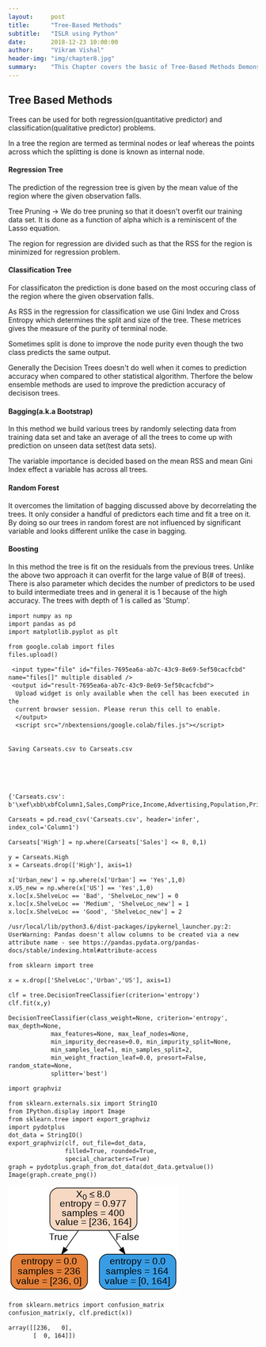 ```yaml
---
layout:     post
title:      "Tree-Based Methods"
subtitle:   "ISLR using Python"
date:       2018-12-23 10:00:00
author:     "Vikram Vishal"
header-img: "img/chapter8.jpg"
summary:    "This Chapter covers the basic of Tree-Based Methods Demonstrated in ISLR"
---
```


## Tree Based Methods

Trees can be used for both regression(quantitative predictor) and classification(qualitative predictor) problems.

In a tree the region are termed as terminal nodes or leaf whereas the points across which the splitting is done is known as internal node.

#### Regression Tree
The prediction of the regression tree is given by the mean value of the region where the given observation falls.

Tree Pruning -> We do tree pruning so that it doesn't overfit our training data set. It is done as a function of alpha which is a reminiscent of the Lasso equation.

The region for regression are divided such as that the RSS for the region is minimized for regression problem.

#### Classification Tree
For classificaton the prediction is done based on the most occuring class of the region where the given observation falls.

As RSS in the regression for classification we use Gini Index and Cross Entropy which determines the split and size of the tree.
These metrices gives the measure of the purity of terminal node.

Sometimes split is done to improve the node purity even though the two class predicts the same output.


Generally the Decision Trees doesn't do well when it comes to prediction accuracy when compared to other statistical algorithm. Therfore the below ensemble methods are used to improve the prediction accuracy of decisison trees.


#### Bagging(a.k.a Bootstrap)

In this method we build various trees by randomly selecting data from training data set and take an average of all the trees to come up with prediction on unseen data set(test data sets).

The variable importance is decided based on the mean RSS and mean Gini Index effect a variable has across all trees.

#### Random Forest

It overcomes the limitation of bagging discussed above by decorrelating the trees. It only consider a handful of predictors each time and fit a tree on it. By doing so our trees in random forest are not influenced by significant variable and looks different unlike the case in bagging.

#### Boosting

In this method the tree is fit on the residuals from the previous trees. Unlike the above two approach it can overfit for the large value of B(# of trees). There is also parameter which decides the number of predictors to be used to build intermediate trees and in general it is 1 because of the high accuracy. The trees with depth of 1 is called as 'Stump'.


```
import numpy as np
import pandas as pd
import matplotlib.pyplot as plt
```


```
from google.colab import files
files.upload()
```



     <input type="file" id="files-7695ea6a-ab7c-43c9-8e69-5ef50cacfcbd" name="files[]" multiple disabled />
     <output id="result-7695ea6a-ab7c-43c9-8e69-5ef50cacfcbd">
      Upload widget is only available when the cell has been executed in the
      current browser session. Please rerun this cell to enable.
      </output>
      <script src="/nbextensions/google.colab/files.js"></script> 


    Saving Carseats.csv to Carseats.csv





    {'Carseats.csv': b'\xef\xbb\xbfColumn1,Sales,CompPrice,Income,Advertising,Population,Price,ShelveLoc,Age,Education,Urban,US\r\n1,9.5,138,73,11,276,120,Bad,42,17,Yes,Yes\r\n2,11.22,111,48,16,260,83,Good,65,10,Yes,Yes\r\n3,10.06,113,35,10,269,80,Medium,59,12,Yes,Yes\r\n4,7.4,117,100,4,466,97,Medium,55,14,Yes,Yes\r\n5,4.15,141,64,3,340,128,Bad,38,13,Yes,No\r\n6,10.81,124,113,13,501,72,Bad,78,16,No,Yes\r\n7,6.63,115,105,0,45,108,Medium,71,15,Yes,No\r\n8,11.85,136,81,15,425,120,Good,67,10,Yes,Yes\r\n9,6.54,132,110,0,108,124,Medium,76,10,No,No\r\n10,4.69,132,113,0,131,124,Medium,76,17,No,Yes\r\n11,9.01,121,78,9,150,100,Bad,26,10,No,Yes\r\n12,11.96,117,94,4,503,94,Good,50,13,Yes,Yes\r\n13,3.98,122,35,2,393,136,Medium,62,18,Yes,No\r\n14,10.96,115,28,11,29,86,Good,53,18,Yes,Yes\r\n15,11.17,107,117,11,148,118,Good,52,18,Yes,Yes\r\n16,8.71,149,95,5,400,144,Medium,76,18,No,No\r\n17,7.58,118,32,0,284,110,Good,63,13,Yes,No\r\n18,12.29,147,74,13,251,131,Good,52,10,Yes,Yes\r\n19,13.91,110,110,0,408,68,Good,46,17,No,Yes\r\n20,8.73,129,76,16,58,121,Medium,69,12,Yes,Yes\r\n21,6.41,125,90,2,367,131,Medium,35,18,Yes,Yes\r\n22,12.13,134,29,12,239,109,Good,62,18,No,Yes\r\n23,5.08,128,46,6,497,138,Medium,42,13,Yes,No\r\n24,5.87,121,31,0,292,109,Medium,79,10,Yes,No\r\n25,10.14,145,119,16,294,113,Bad,42,12,Yes,Yes\r\n26,14.9,139,32,0,176,82,Good,54,11,No,No\r\n27,8.33,107,115,11,496,131,Good,50,11,No,Yes\r\n28,5.27,98,118,0,19,107,Medium,64,17,Yes,No\r\n29,2.99,103,74,0,359,97,Bad,55,11,Yes,Yes\r\n30,7.81,104,99,15,226,102,Bad,58,17,Yes,Yes\r\n31,13.55,125,94,0,447,89,Good,30,12,Yes,No\r\n32,8.25,136,58,16,241,131,Medium,44,18,Yes,Yes\r\n33,6.2,107,32,12,236,137,Good,64,10,No,Yes\r\n34,8.77,114,38,13,317,128,Good,50,16,Yes,Yes\r\n35,2.67,115,54,0,406,128,Medium,42,17,Yes,Yes\r\n36,11.07,131,84,11,29,96,Medium,44,17,No,Yes\r\n37,8.89,122,76,0,270,100,Good,60,18,No,No\r\n38,4.95,121,41,5,412,110,Medium,54,10,Yes,Yes\r\n39,6.59,109,73,0,454,102,Medium,65,15,Yes,No\r\n40,3.24,130,60,0,144,138,Bad,38,10,No,No\r\n41,2.07,119,98,0,18,126,Bad,73,17,No,No\r\n42,7.96,157,53,0,403,124,Bad,58,16,Yes,No\r\n43,10.43,77,69,0,25,24,Medium,50,18,Yes,No\r\n44,4.12,123,42,11,16,134,Medium,59,13,Yes,Yes\r\n45,4.16,85,79,6,325,95,Medium,69,13,Yes,Yes\r\n46,4.56,141,63,0,168,135,Bad,44,12,Yes,Yes\r\n47,12.44,127,90,14,16,70,Medium,48,15,No,Yes\r\n48,4.38,126,98,0,173,108,Bad,55,16,Yes,No\r\n49,3.91,116,52,0,349,98,Bad,69,18,Yes,No\r\n50,10.61,157,93,0,51,149,Good,32,17,Yes,No\r\n51,1.42,99,32,18,341,108,Bad,80,16,Yes,Yes\r\n52,4.42,121,90,0,150,108,Bad,75,16,Yes,No\r\n53,7.91,153,40,3,112,129,Bad,39,18,Yes,Yes\r\n54,6.92,109,64,13,39,119,Medium,61,17,Yes,Yes\r\n55,4.9,134,103,13,25,144,Medium,76,17,No,Yes\r\n56,6.85,143,81,5,60,154,Medium,61,18,Yes,Yes\r\n57,11.91,133,82,0,54,84,Medium,50,17,Yes,No\r\n58,0.91,93,91,0,22,117,Bad,75,11,Yes,No\r\n59,5.42,103,93,15,188,103,Bad,74,16,Yes,Yes\r\n60,5.21,118,71,4,148,114,Medium,80,13,Yes,No\r\n61,8.32,122,102,19,469,123,Bad,29,13,Yes,Yes\r\n62,7.32,105,32,0,358,107,Medium,26,13,No,No\r\n63,1.82,139,45,0,146,133,Bad,77,17,Yes,Yes\r\n64,8.47,119,88,10,170,101,Medium,61,13,Yes,Yes\r\n65,7.8,100,67,12,184,104,Medium,32,16,No,Yes\r\n66,4.9,122,26,0,197,128,Medium,55,13,No,No\r\n67,8.85,127,92,0,508,91,Medium,56,18,Yes,No\r\n68,9.01,126,61,14,152,115,Medium,47,16,Yes,Yes\r\n69,13.39,149,69,20,366,134,Good,60,13,Yes,Yes\r\n70,7.99,127,59,0,339,99,Medium,65,12,Yes,No\r\n71,9.46,89,81,15,237,99,Good,74,12,Yes,Yes\r\n72,6.5,148,51,16,148,150,Medium,58,17,No,Yes\r\n73,5.52,115,45,0,432,116,Medium,25,15,Yes,No\r\n74,12.61,118,90,10,54,104,Good,31,11,No,Yes\r\n75,6.2,150,68,5,125,136,Medium,64,13,No,Yes\r\n76,8.55,88,111,23,480,92,Bad,36,16,No,Yes\r\n77,10.64,102,87,10,346,70,Medium,64,15,Yes,Yes\r\n78,7.7,118,71,12,44,89,Medium,67,18,No,Yes\r\n79,4.43,134,48,1,139,145,Medium,65,12,Yes,Yes\r\n80,9.14,134,67,0,286,90,Bad,41,13,Yes,No\r\n81,8.01,113,100,16,353,79,Bad,68,11,Yes,Yes\r\n82,7.52,116,72,0,237,128,Good,70,13,Yes,No\r\n83,11.62,151,83,4,325,139,Good,28,17,Yes,Yes\r\n84,4.42,109,36,7,468,94,Bad,56,11,Yes,Yes\r\n85,2.23,111,25,0,52,121,Bad,43,18,No,No\r\n86,8.47,125,103,0,304,112,Medium,49,13,No,No\r\n87,8.7,150,84,9,432,134,Medium,64,15,Yes,No\r\n88,11.7,131,67,7,272,126,Good,54,16,No,Yes\r\n89,6.56,117,42,7,144,111,Medium,62,10,Yes,Yes\r\n90,7.95,128,66,3,493,119,Medium,45,16,No,No\r\n91,5.33,115,22,0,491,103,Medium,64,11,No,No\r\n92,4.81,97,46,11,267,107,Medium,80,15,Yes,Yes\r\n93,4.53,114,113,0,97,125,Medium,29,12,Yes,No\r\n94,8.86,145,30,0,67,104,Medium,55,17,Yes,No\r\n95,8.39,115,97,5,134,84,Bad,55,11,Yes,Yes\r\n96,5.58,134,25,10,237,148,Medium,59,13,Yes,Yes\r\n97,9.48,147,42,10,407,132,Good,73,16,No,Yes\r\n98,7.45,161,82,5,287,129,Bad,33,16,Yes,Yes\r\n99,12.49,122,77,24,382,127,Good,36,16,No,Yes\r\n100,4.88,121,47,3,220,107,Bad,56,16,No,Yes\r\n101,4.11,113,69,11,94,106,Medium,76,12,No,Yes\r\n102,6.2,128,93,0,89,118,Medium,34,18,Yes,No\r\n103,5.3,113,22,0,57,97,Medium,65,16,No,No\r\n104,5.07,123,91,0,334,96,Bad,78,17,Yes,Yes\r\n105,4.62,121,96,0,472,138,Medium,51,12,Yes,No\r\n106,5.55,104,100,8,398,97,Medium,61,11,Yes,Yes\r\n107,0.16,102,33,0,217,139,Medium,70,18,No,No\r\n108,8.55,134,107,0,104,108,Medium,60,12,Yes,No\r\n109,3.47,107,79,2,488,103,Bad,65,16,Yes,No\r\n110,8.98,115,65,0,217,90,Medium,60,17,No,No\r\n111,9,128,62,7,125,116,Medium,43,14,Yes,Yes\r\n112,6.62,132,118,12,272,151,Medium,43,14,Yes,Yes\r\n113,6.67,116,99,5,298,125,Good,62,12,Yes,Yes\r\n114,6.01,131,29,11,335,127,Bad,33,12,Yes,Yes\r\n115,9.31,122,87,9,17,106,Medium,65,13,Yes,Yes\r\n116,8.54,139,35,0,95,129,Medium,42,13,Yes,No\r\n117,5.08,135,75,0,202,128,Medium,80,10,No,No\r\n118,8.8,145,53,0,507,119,Medium,41,12,Yes,No\r\n119,7.57,112,88,2,243,99,Medium,62,11,Yes,Yes\r\n120,7.37,130,94,8,137,128,Medium,64,12,Yes,Yes\r\n121,6.87,128,105,11,249,131,Medium,63,13,Yes,Yes\r\n122,11.67,125,89,10,380,87,Bad,28,10,Yes,Yes\r\n123,6.88,119,100,5,45,108,Medium,75,10,Yes,Yes\r\n124,8.19,127,103,0,125,155,Good,29,15,No,Yes\r\n125,8.87,131,113,0,181,120,Good,63,14,Yes,No\r\n126,9.34,89,78,0,181,49,Medium,43,15,No,No\r\n127,11.27,153,68,2,60,133,Good,59,16,Yes,Yes\r\n128,6.52,125,48,3,192,116,Medium,51,14,Yes,Yes\r\n129,4.96,133,100,3,350,126,Bad,55,13,Yes,Yes\r\n130,4.47,143,120,7,279,147,Bad,40,10,No,Yes\r\n131,8.41,94,84,13,497,77,Medium,51,12,Yes,Yes\r\n132,6.5,108,69,3,208,94,Medium,77,16,Yes,No\r\n133,9.54,125,87,9,232,136,Good,72,10,Yes,Yes\r\n134,7.62,132,98,2,265,97,Bad,62,12,Yes,Yes\r\n135,3.67,132,31,0,327,131,Medium,76,16,Yes,No\r\n136,6.44,96,94,14,384,120,Medium,36,18,No,Yes\r\n137,5.17,131,75,0,10,120,Bad,31,18,No,No\r\n138,6.52,128,42,0,436,118,Medium,80,11,Yes,No\r\n139,10.27,125,103,12,371,109,Medium,44,10,Yes,Yes\r\n140,12.3,146,62,10,310,94,Medium,30,13,No,Yes\r\n141,6.03,133,60,10,277,129,Medium,45,18,Yes,Yes\r\n142,6.53,140,42,0,331,131,Bad,28,15,Yes,No\r\n143,7.44,124,84,0,300,104,Medium,77,15,Yes,No\r\n144,0.53,122,88,7,36,159,Bad,28,17,Yes,Yes\r\n145,9.09,132,68,0,264,123,Good,34,11,No,No\r\n146,8.77,144,63,11,27,117,Medium,47,17,Yes,Yes\r\n147,3.9,114,83,0,412,131,Bad,39,14,Yes,No\r\n148,10.51,140,54,9,402,119,Good,41,16,No,Yes\r\n149,7.56,110,119,0,384,97,Medium,72,14,No,Yes\r\n150,11.48,121,120,13,140,87,Medium,56,11,Yes,Yes\r\n151,10.49,122,84,8,176,114,Good,57,10,No,Yes\r\n152,10.77,111,58,17,407,103,Good,75,17,No,Yes\r\n153,7.64,128,78,0,341,128,Good,45,13,No,No\r\n154,5.93,150,36,7,488,150,Medium,25,17,No,Yes\r\n155,6.89,129,69,10,289,110,Medium,50,16,No,Yes\r\n156,7.71,98,72,0,59,69,Medium,65,16,Yes,No\r\n157,7.49,146,34,0,220,157,Good,51,16,Yes,No\r\n158,10.21,121,58,8,249,90,Medium,48,13,No,Yes\r\n159,12.53,142,90,1,189,112,Good,39,10,No,Yes\r\n160,9.32,119,60,0,372,70,Bad,30,18,No,No\r\n161,4.67,111,28,0,486,111,Medium,29,12,No,No\r\n162,2.93,143,21,5,81,160,Medium,67,12,No,Yes\r\n163,3.63,122,74,0,424,149,Medium,51,13,Yes,No\r\n164,5.68,130,64,0,40,106,Bad,39,17,No,No\r\n165,8.22,148,64,0,58,141,Medium,27,13,No,Yes\r\n166,0.37,147,58,7,100,191,Bad,27,15,Yes,Yes\r\n167,6.71,119,67,17,151,137,Medium,55,11,Yes,Yes\r\n168,6.71,106,73,0,216,93,Medium,60,13,Yes,No\r\n169,7.3,129,89,0,425,117,Medium,45,10,Yes,No\r\n170,11.48,104,41,15,492,77,Good,73,18,Yes,Yes\r\n171,8.01,128,39,12,356,118,Medium,71,10,Yes,Yes\r\n172,12.49,93,106,12,416,55,Medium,75,15,Yes,Yes\r\n173,9.03,104,102,13,123,110,Good,35,16,Yes,Yes\r\n174,6.38,135,91,5,207,128,Medium,66,18,Yes,Yes\r\n175,0,139,24,0,358,185,Medium,79,15,No,No\r\n176,7.54,115,89,0,38,122,Medium,25,12,Yes,No\r\n177,5.61,138,107,9,480,154,Medium,47,11,No,Yes\r\n178,10.48,138,72,0,148,94,Medium,27,17,Yes,Yes\r\n179,10.66,104,71,14,89,81,Medium,25,14,No,Yes\r\n180,7.78,144,25,3,70,116,Medium,77,18,Yes,Yes\r\n181,4.94,137,112,15,434,149,Bad,66,13,Yes,Yes\r\n182,7.43,121,83,0,79,91,Medium,68,11,Yes,No\r\n183,4.74,137,60,4,230,140,Bad,25,13,Yes,No\r\n184,5.32,118,74,6,426,102,Medium,80,18,Yes,Yes\r\n185,9.95,132,33,7,35,97,Medium,60,11,No,Yes\r\n186,10.07,130,100,11,449,107,Medium,64,10,Yes,Yes\r\n187,8.68,120,51,0,93,86,Medium,46,17,No,No\r\n188,6.03,117,32,0,142,96,Bad,62,17,Yes,No\r\n189,8.07,116,37,0,426,90,Medium,76,15,Yes,No\r\n190,12.11,118,117,18,509,104,Medium,26,15,No,Yes\r\n191,8.79,130,37,13,297,101,Medium,37,13,No,Yes\r\n192,6.67,156,42,13,170,173,Good,74,14,Yes,Yes\r\n193,7.56,108,26,0,408,93,Medium,56,14,No,No\r\n194,13.28,139,70,7,71,96,Good,61,10,Yes,Yes\r\n195,7.23,112,98,18,481,128,Medium,45,11,Yes,Yes\r\n196,4.19,117,93,4,420,112,Bad,66,11,Yes,Yes\r\n197,4.1,130,28,6,410,133,Bad,72,16,Yes,Yes\r\n198,2.52,124,61,0,333,138,Medium,76,16,Yes,No\r\n199,3.62,112,80,5,500,128,Medium,69,10,Yes,Yes\r\n200,6.42,122,88,5,335,126,Medium,64,14,Yes,Yes\r\n201,5.56,144,92,0,349,146,Medium,62,12,No,No\r\n202,5.94,138,83,0,139,134,Medium,54,18,Yes,No\r\n203,4.1,121,78,4,413,130,Bad,46,10,No,Yes\r\n204,2.05,131,82,0,132,157,Bad,25,14,Yes,No\r\n205,8.74,155,80,0,237,124,Medium,37,14,Yes,No\r\n206,5.68,113,22,1,317,132,Medium,28,12,Yes,No\r\n207,4.97,162,67,0,27,160,Medium,77,17,Yes,Yes\r\n208,8.19,111,105,0,466,97,Bad,61,10,No,No\r\n209,7.78,86,54,0,497,64,Bad,33,12,Yes,No\r\n210,3.02,98,21,11,326,90,Bad,76,11,No,Yes\r\n211,4.36,125,41,2,357,123,Bad,47,14,No,Yes\r\n212,9.39,117,118,14,445,120,Medium,32,15,Yes,Yes\r\n213,12.04,145,69,19,501,105,Medium,45,11,Yes,Yes\r\n214,8.23,149,84,5,220,139,Medium,33,10,Yes,Yes\r\n215,4.83,115,115,3,48,107,Medium,73,18,Yes,Yes\r\n216,2.34,116,83,15,170,144,Bad,71,11,Yes,Yes\r\n217,5.73,141,33,0,243,144,Medium,34,17,Yes,No\r\n218,4.34,106,44,0,481,111,Medium,70,14,No,No\r\n219,9.7,138,61,12,156,120,Medium,25,14,Yes,Yes\r\n220,10.62,116,79,19,359,116,Good,58,17,Yes,Yes\r\n221,10.59,131,120,15,262,124,Medium,30,10,Yes,Yes\r\n222,6.43,124,44,0,125,107,Medium,80,11,Yes,No\r\n223,7.49,136,119,6,178,145,Medium,35,13,Yes,Yes\r\n224,3.45,110,45,9,276,125,Medium,62,14,Yes,Yes\r\n225,4.1,134,82,0,464,141,Medium,48,13,No,No\r\n226,6.68,107,25,0,412,82,Bad,36,14,Yes,No\r\n227,7.8,119,33,0,245,122,Good,56,14,Yes,No\r\n228,8.69,113,64,10,68,101,Medium,57,16,Yes,Yes\r\n229,5.4,149,73,13,381,163,Bad,26,11,No,Yes\r\n230,11.19,98,104,0,404,72,Medium,27,18,No,No\r\n231,5.16,115,60,0,119,114,Bad,38,14,No,No\r\n232,8.09,132,69,0,123,122,Medium,27,11,No,No\r\n233,13.14,137,80,10,24,105,Good,61,15,Yes,Yes\r\n234,8.65,123,76,18,218,120,Medium,29,14,No,Yes\r\n235,9.43,115,62,11,289,129,Good,56,16,No,Yes\r\n236,5.53,126,32,8,95,132,Medium,50,17,Yes,Yes\r\n237,9.32,141,34,16,361,108,Medium,69,10,Yes,Yes\r\n238,9.62,151,28,8,499,135,Medium,48,10,Yes,Yes\r\n239,7.36,121,24,0,200,133,Good,73,13,Yes,No\r\n240,3.89,123,105,0,149,118,Bad,62,16,Yes,Yes\r\n241,10.31,159,80,0,362,121,Medium,26,18,Yes,No\r\n242,12.01,136,63,0,160,94,Medium,38,12,Yes,No\r\n243,4.68,124,46,0,199,135,Medium,52,14,No,No\r\n244,7.82,124,25,13,87,110,Medium,57,10,Yes,Yes\r\n245,8.78,130,30,0,391,100,Medium,26,18,Yes,No\r\n246,10,114,43,0,199,88,Good,57,10,No,Yes\r\n247,6.9,120,56,20,266,90,Bad,78,18,Yes,Yes\r\n248,5.04,123,114,0,298,151,Bad,34,16,Yes,No\r\n249,5.36,111,52,0,12,101,Medium,61,11,Yes,Yes\r\n250,5.05,125,67,0,86,117,Bad,65,11,Yes,No\r\n251,9.16,137,105,10,435,156,Good,72,14,Yes,Yes\r\n252,3.72,139,111,5,310,132,Bad,62,13,Yes,Yes\r\n253,8.31,133,97,0,70,117,Medium,32,16,Yes,No\r\n254,5.64,124,24,5,288,122,Medium,57,12,No,Yes\r\n255,9.58,108,104,23,353,129,Good,37,17,Yes,Yes\r\n256,7.71,123,81,8,198,81,Bad,80,15,Yes,Yes\r\n257,4.2,147,40,0,277,144,Medium,73,10,Yes,No\r\n258,8.67,125,62,14,477,112,Medium,80,13,Yes,Yes\r\n259,3.47,108,38,0,251,81,Bad,72,14,No,No\r\n260,5.12,123,36,10,467,100,Bad,74,11,No,Yes\r\n261,7.67,129,117,8,400,101,Bad,36,10,Yes,Yes\r\n262,5.71,121,42,4,188,118,Medium,54,15,Yes,Yes\r\n263,6.37,120,77,15,86,132,Medium,48,18,Yes,Yes\r\n264,7.77,116,26,6,434,115,Medium,25,17,Yes,Yes\r\n265,6.95,128,29,5,324,159,Good,31,15,Yes,Yes\r\n266,5.31,130,35,10,402,129,Bad,39,17,Yes,Yes\r\n267,9.1,128,93,12,343,112,Good,73,17,No,Yes\r\n268,5.83,134,82,7,473,112,Bad,51,12,No,Yes\r\n269,6.53,123,57,0,66,105,Medium,39,11,Yes,No\r\n270,5.01,159,69,0,438,166,Medium,46,17,Yes,No\r\n271,11.99,119,26,0,284,89,Good,26,10,Yes,No\r\n272,4.55,111,56,0,504,110,Medium,62,16,Yes,No\r\n273,12.98,113,33,0,14,63,Good,38,12,Yes,No\r\n274,10.04,116,106,8,244,86,Medium,58,12,Yes,Yes\r\n275,7.22,135,93,2,67,119,Medium,34,11,Yes,Yes\r\n276,6.67,107,119,11,210,132,Medium,53,11,Yes,Yes\r\n277,6.93,135,69,14,296,130,Medium,73,15,Yes,Yes\r\n278,7.8,136,48,12,326,125,Medium,36,16,Yes,Yes\r\n279,7.22,114,113,2,129,151,Good,40,15,No,Yes\r\n280,3.42,141,57,13,376,158,Medium,64,18,Yes,Yes\r\n281,2.86,121,86,10,496,145,Bad,51,10,Yes,Yes\r\n282,11.19,122,69,7,303,105,Good,45,16,No,Yes\r\n283,7.74,150,96,0,80,154,Good,61,11,Yes,No\r\n284,5.36,135,110,0,112,117,Medium,80,16,No,No\r\n285,6.97,106,46,11,414,96,Bad,79,17,No,No\r\n286,7.6,146,26,11,261,131,Medium,39,10,Yes,Yes\r\n287,7.53,117,118,11,429,113,Medium,67,18,No,Yes\r\n288,6.88,95,44,4,208,72,Bad,44,17,Yes,Yes\r\n289,6.98,116,40,0,74,97,Medium,76,15,No,No\r\n290,8.75,143,77,25,448,156,Medium,43,17,Yes,Yes\r\n291,9.49,107,111,14,400,103,Medium,41,11,No,Yes\r\n292,6.64,118,70,0,106,89,Bad,39,17,Yes,No\r\n293,11.82,113,66,16,322,74,Good,76,15,Yes,Yes\r\n294,11.28,123,84,0,74,89,Good,59,10,Yes,No\r\n295,12.66,148,76,3,126,99,Good,60,11,Yes,Yes\r\n296,4.21,118,35,14,502,137,Medium,79,10,No,Yes\r\n297,8.21,127,44,13,160,123,Good,63,18,Yes,Yes\r\n298,3.07,118,83,13,276,104,Bad,75,10,Yes,Yes\r\n299,10.98,148,63,0,312,130,Good,63,15,Yes,No\r\n300,9.4,135,40,17,497,96,Medium,54,17,No,Yes\r\n301,8.57,116,78,1,158,99,Medium,45,11,Yes,Yes\r\n302,7.41,99,93,0,198,87,Medium,57,16,Yes,Yes\r\n303,5.28,108,77,13,388,110,Bad,74,14,Yes,Yes\r\n304,10.01,133,52,16,290,99,Medium,43,11,Yes,Yes\r\n305,11.93,123,98,12,408,134,Good,29,10,Yes,Yes\r\n306,8.03,115,29,26,394,132,Medium,33,13,Yes,Yes\r\n307,4.78,131,32,1,85,133,Medium,48,12,Yes,Yes\r\n308,5.9,138,92,0,13,120,Bad,61,12,Yes,No\r\n309,9.24,126,80,19,436,126,Medium,52,10,Yes,Yes\r\n310,11.18,131,111,13,33,80,Bad,68,18,Yes,Yes\r\n311,9.53,175,65,29,419,166,Medium,53,12,Yes,Yes\r\n312,6.15,146,68,12,328,132,Bad,51,14,Yes,Yes\r\n313,6.8,137,117,5,337,135,Bad,38,10,Yes,Yes\r\n314,9.33,103,81,3,491,54,Medium,66,13,Yes,No\r\n315,7.72,133,33,10,333,129,Good,71,14,Yes,Yes\r\n316,6.39,131,21,8,220,171,Good,29,14,Yes,Yes\r\n317,15.63,122,36,5,369,72,Good,35,10,Yes,Yes\r\n318,6.41,142,30,0,472,136,Good,80,15,No,No\r\n319,10.08,116,72,10,456,130,Good,41,14,No,Yes\r\n320,6.97,127,45,19,459,129,Medium,57,11,No,Yes\r\n321,5.86,136,70,12,171,152,Medium,44,18,Yes,Yes\r\n322,7.52,123,39,5,499,98,Medium,34,15,Yes,No\r\n323,9.16,140,50,10,300,139,Good,60,15,Yes,Yes\r\n324,10.36,107,105,18,428,103,Medium,34,12,Yes,Yes\r\n325,2.66,136,65,4,133,150,Bad,53,13,Yes,Yes\r\n326,11.7,144,69,11,131,104,Medium,47,11,Yes,Yes\r\n327,4.69,133,30,0,152,122,Medium,53,17,Yes,No\r\n328,6.23,112,38,17,316,104,Medium,80,16,Yes,Yes\r\n329,3.15,117,66,1,65,111,Bad,55,11,Yes,Yes\r\n330,11.27,100,54,9,433,89,Good,45,12,Yes,Yes\r\n331,4.99,122,59,0,501,112,Bad,32,14,No,No\r\n332,10.1,135,63,15,213,134,Medium,32,10,Yes,Yes\r\n333,5.74,106,33,20,354,104,Medium,61,12,Yes,Yes\r\n334,5.87,136,60,7,303,147,Medium,41,10,Yes,Yes\r\n335,7.63,93,117,9,489,83,Bad,42,13,Yes,Yes\r\n336,6.18,120,70,15,464,110,Medium,72,15,Yes,Yes\r\n337,5.17,138,35,6,60,143,Bad,28,18,Yes,No\r\n338,8.61,130,38,0,283,102,Medium,80,15,Yes,No\r\n339,5.97,112,24,0,164,101,Medium,45,11,Yes,No\r\n340,11.54,134,44,4,219,126,Good,44,15,Yes,Yes\r\n341,7.5,140,29,0,105,91,Bad,43,16,Yes,No\r\n342,7.38,98,120,0,268,93,Medium,72,10,No,No\r\n343,7.81,137,102,13,422,118,Medium,71,10,No,Yes\r\n344,5.99,117,42,10,371,121,Bad,26,14,Yes,Yes\r\n345,8.43,138,80,0,108,126,Good,70,13,No,Yes\r\n346,4.81,121,68,0,279,149,Good,79,12,Yes,No\r\n347,8.97,132,107,0,144,125,Medium,33,13,No,No\r\n348,6.88,96,39,0,161,112,Good,27,14,No,No\r\n349,12.57,132,102,20,459,107,Good,49,11,Yes,Yes\r\n350,9.32,134,27,18,467,96,Medium,49,14,No,Yes\r\n351,8.64,111,101,17,266,91,Medium,63,17,No,Yes\r\n352,10.44,124,115,16,458,105,Medium,62,16,No,Yes\r\n353,13.44,133,103,14,288,122,Good,61,17,Yes,Yes\r\n354,9.45,107,67,12,430,92,Medium,35,12,No,Yes\r\n355,5.3,133,31,1,80,145,Medium,42,18,Yes,Yes\r\n356,7.02,130,100,0,306,146,Good,42,11,Yes,No\r\n357,3.58,142,109,0,111,164,Good,72,12,Yes,No\r\n358,13.36,103,73,3,276,72,Medium,34,15,Yes,Yes\r\n359,4.17,123,96,10,71,118,Bad,69,11,Yes,Yes\r\n360,3.13,130,62,11,396,130,Bad,66,14,Yes,Yes\r\n361,8.77,118,86,7,265,114,Good,52,15,No,Yes\r\n362,8.68,131,25,10,183,104,Medium,56,15,No,Yes\r\n363,5.25,131,55,0,26,110,Bad,79,12,Yes,Yes\r\n364,10.26,111,75,1,377,108,Good,25,12,Yes,No\r\n365,10.5,122,21,16,488,131,Good,30,14,Yes,Yes\r\n366,6.53,154,30,0,122,162,Medium,57,17,No,No\r\n367,5.98,124,56,11,447,134,Medium,53,12,No,Yes\r\n368,14.37,95,106,0,256,53,Good,52,17,Yes,No\r\n369,10.71,109,22,10,348,79,Good,74,14,No,Yes\r\n370,10.26,135,100,22,463,122,Medium,36,14,Yes,Yes\r\n371,7.68,126,41,22,403,119,Bad,42,12,Yes,Yes\r\n372,9.08,152,81,0,191,126,Medium,54,16,Yes,No\r\n373,7.8,121,50,0,508,98,Medium,65,11,No,No\r\n374,5.58,137,71,0,402,116,Medium,78,17,Yes,No\r\n375,9.44,131,47,7,90,118,Medium,47,12,Yes,Yes\r\n376,7.9,132,46,4,206,124,Medium,73,11,Yes,No\r\n377,16.27,141,60,19,319,92,Good,44,11,Yes,Yes\r\n378,6.81,132,61,0,263,125,Medium,41,12,No,No\r\n379,6.11,133,88,3,105,119,Medium,79,12,Yes,Yes\r\n380,5.81,125,111,0,404,107,Bad,54,15,Yes,No\r\n381,9.64,106,64,10,17,89,Medium,68,17,Yes,Yes\r\n382,3.9,124,65,21,496,151,Bad,77,13,Yes,Yes\r\n383,4.95,121,28,19,315,121,Medium,66,14,Yes,Yes\r\n384,9.35,98,117,0,76,68,Medium,63,10,Yes,No\r\n385,12.85,123,37,15,348,112,Good,28,12,Yes,Yes\r\n386,5.87,131,73,13,455,132,Medium,62,17,Yes,Yes\r\n387,5.32,152,116,0,170,160,Medium,39,16,Yes,No\r\n388,8.67,142,73,14,238,115,Medium,73,14,No,Yes\r\n389,8.14,135,89,11,245,78,Bad,79,16,Yes,Yes\r\n390,8.44,128,42,8,328,107,Medium,35,12,Yes,Yes\r\n391,5.47,108,75,9,61,111,Medium,67,12,Yes,Yes\r\n392,6.1,153,63,0,49,124,Bad,56,16,Yes,No\r\n393,4.53,129,42,13,315,130,Bad,34,13,Yes,Yes\r\n394,5.57,109,51,10,26,120,Medium,30,17,No,Yes\r\n395,5.35,130,58,19,366,139,Bad,33,16,Yes,Yes\r\n396,12.57,138,108,17,203,128,Good,33,14,Yes,Yes\r\n397,6.14,139,23,3,37,120,Medium,55,11,No,Yes\r\n398,7.41,162,26,12,368,159,Medium,40,18,Yes,Yes\r\n399,5.94,100,79,7,284,95,Bad,50,12,Yes,Yes\r\n400,9.71,134,37,0,27,120,Good,49,16,Yes,Yes\r\n'}




```
Carseats = pd.read_csv('Carseats.csv', header='infer', index_col='Column1')
```


```
Carseats['High'] = np.where(Carseats['Sales'] <= 8, 0,1)
```


```
y = Carseats.High
x = Carseats.drop(['High'], axis=1)
```


```
x['Urban_new'] = np.where(x['Urban'] == 'Yes',1,0)
x.US_new = np.where(x['US'] == 'Yes',1,0)
x.loc[x.ShelveLoc == 'Bad', 'ShelveLoc_new'] = 0
x.loc[x.ShelveLoc == 'Medium', 'ShelveLoc_new'] = 1
x.loc[x.ShelveLoc == 'Good', 'ShelveLoc_new'] = 2
```

    /usr/local/lib/python3.6/dist-packages/ipykernel_launcher.py:2: UserWarning: Pandas doesn't allow columns to be created via a new attribute name - see https://pandas.pydata.org/pandas-docs/stable/indexing.html#attribute-access
      



```
from sklearn import tree
```


```
x = x.drop(['ShelveLoc','Urban','US'], axis=1)
```


```
clf = tree.DecisionTreeClassifier(criterion='entropy')
clf.fit(x,y)
```




    DecisionTreeClassifier(class_weight=None, criterion='entropy', max_depth=None,
                max_features=None, max_leaf_nodes=None,
                min_impurity_decrease=0.0, min_impurity_split=None,
                min_samples_leaf=1, min_samples_split=2,
                min_weight_fraction_leaf=0.0, presort=False, random_state=None,
                splitter='best')




```
import graphviz
```


```
from sklearn.externals.six import StringIO  
from IPython.display import Image  
from sklearn.tree import export_graphviz
import pydotplus
dot_data = StringIO()
export_graphviz(clf, out_file=dot_data,  
                filled=True, rounded=True,
                special_characters=True)
graph = pydotplus.graph_from_dot_data(dot_data.getvalue())  
Image(graph.create_png())
```




![](/assets/Chapter%20-%208_files/Chapter%20-%208_11_0.png)




```
from sklearn.metrics import confusion_matrix
confusion_matrix(y, clf.predict(x))
```




    array([[236,   0],
           [  0, 164]])




```

```

